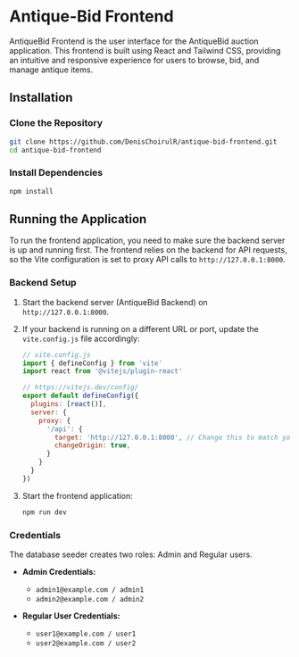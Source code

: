 # Antique-Bid Frontend

AntiqueBid Frontend is the user interface for the AntiqueBid auction application. This frontend is built using React and Tailwind CSS, providing an intuitive and responsive experience for users to browse, bid, and manage antique items.

## Installation

### Clone the Repository

```bash
git clone https://github.com/DenisChoirulR/antique-bid-frontend.git
cd antique-bid-frontend
```

### Install Dependencies
```bash
npm install
```

## Running the Application

To run the frontend application, you need to make sure the backend server is up and running first. The frontend relies on the backend for API requests, so the Vite configuration is set to proxy API calls to `http://127.0.0.1:8000`.

### Backend Setup

1. Start the backend server (AntiqueBid Backend) on `http://127.0.0.1:8000`.

2. If your backend is running on a different URL or port, update the `vite.config.js` file accordingly:

   ```javascript
   // vite.config.js
   import { defineConfig } from 'vite'
   import react from '@vitejs/plugin-react'

   // https://vitejs.dev/config/
   export default defineConfig({
     plugins: [react()],
     server: {
       proxy: {
         '/api': {
           target: 'http://127.0.0.1:8000', // Change this to match your backend URL
           changeOrigin: true,
         }
       }
     }
   })
   ```

3. Start the frontend application:
   ```bash
   npm run dev
   ```

### Credentials
The database seeder creates two roles: Admin and Regular users.

- **Admin Credentials:**
  - `admin1@example.com / admin1`
  - `admin2@example.com / admin2`

- **Regular User Credentials:**
  - `user1@example.com / user1`
  - `user2@example.com / user2`
